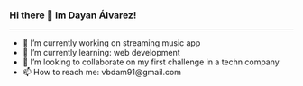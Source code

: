 ### Hi there 👋 Im Dayan Álvarez!

<hr>
<ul>
  <li>
    🔭 I’m currently working on streaming music app
  </li>
  <li>
    🌱 I’m currently learning: web development
  </li>
  <li>
    👯 I’m looking to collaborate on my first challenge in a techn company
  </li>
  <li>
    📫 How to reach me: vbdam91@gmail.com</p>
  </li>
</ul>






